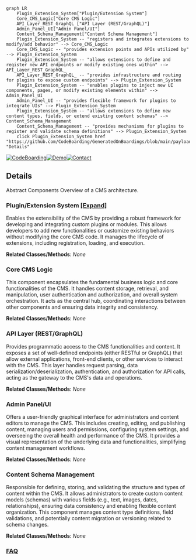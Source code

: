 ```mermaid
graph LR
    Plugin_Extension_System["Plugin/Extension System"]
    Core_CMS_Logic["Core CMS Logic"]
    API_Layer_REST_GraphQL_["API Layer (REST/GraphQL)"]
    Admin_Panel_UI["Admin Panel/UI"]
    Content_Schema_Management["Content Schema Management"]
    Plugin_Extension_System -- "registers and integrates extensions to modify/add behavior" --> Core_CMS_Logic
    Core_CMS_Logic -- "provides extension points and APIs utilized by" --> Plugin_Extension_System
    Plugin_Extension_System -- "allows extensions to define and register new API endpoints or modify existing ones within" --> API_Layer_REST_GraphQL_
    API_Layer_REST_GraphQL_ -- "provides infrastructure and routing for plugins to expose custom endpoints" --> Plugin_Extension_System
    Plugin_Extension_System -- "enables plugins to inject new UI components, pages, or modify existing elements within" --> Admin_Panel_UI
    Admin_Panel_UI -- "provides flexible framework for plugins to integrate UIs" --> Plugin_Extension_System
    Plugin_Extension_System -- "allows extensions to define new content types, fields, or extend existing content schemas" --> Content_Schema_Management
    Content_Schema_Management -- "provides mechanisms for plugins to register and validate schema definitions" --> Plugin_Extension_System
    click Plugin_Extension_System href "https://github.com/CodeBoarding/GeneratedOnBoardings/blob/main/payload/Plugin_Extension_System.md" "Details"
```

[![CodeBoarding](https://img.shields.io/badge/Generated%20by-CodeBoarding-9cf?style=flat-square)](https://github.com/CodeBoarding/CodeBoarding)[![Demo](https://img.shields.io/badge/Try%20our-Demo-blue?style=flat-square)](https://www.codeboarding.org/demo)[![Contact](https://img.shields.io/badge/Contact%20us%20-%20contact@codeboarding.org-lightgrey?style=flat-square)](mailto:contact@codeboarding.org)

## Details

Abstract Components Overview of a CMS architecture.

### Plugin/Extension System [[Expand]](./Plugin_Extension_System.md)
Enables the extensibility of the CMS by providing a robust framework for developing and integrating custom plugins or modules. This allows developers to add new functionalities or customize existing behaviors without modifying the core CMS code. It manages the lifecycle of extensions, including registration, loading, and execution.


**Related Classes/Methods**: _None_

### Core CMS Logic
This component encapsulates the fundamental business logic and core functionalities of the CMS. It handles content storage, retrieval, and manipulation, user authentication and authorization, and overall system orchestration. It acts as the central hub, coordinating interactions between other components and ensuring data integrity and consistency.


**Related Classes/Methods**: _None_

### API Layer (REST/GraphQL)
Provides programmatic access to the CMS functionalities and content. It exposes a set of well-defined endpoints (either RESTful or GraphQL) that allow external applications, front-end clients, or other services to interact with the CMS. This layer handles request parsing, data serialization/deserialization, authentication, and authorization for API calls, acting as the gateway to the CMS's data and operations.


**Related Classes/Methods**: _None_

### Admin Panel/UI
Offers a user-friendly graphical interface for administrators and content editors to manage the CMS. This includes creating, editing, and publishing content, managing users and permissions, configuring system settings, and overseeing the overall health and performance of the CMS. It provides a visual representation of the underlying data and functionalities, simplifying content management workflows.


**Related Classes/Methods**: _None_

### Content Schema Management
Responsible for defining, storing, and validating the structure and types of content within the CMS. It allows administrators to create custom content models (schemas) with various fields (e.g., text, images, dates, relationships), ensuring data consistency and enabling flexible content organization. This component manages content type definitions, field validations, and potentially content migration or versioning related to schema changes.


**Related Classes/Methods**: _None_



### [FAQ](https://github.com/CodeBoarding/GeneratedOnBoardings/tree/main?tab=readme-ov-file#faq)